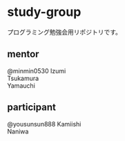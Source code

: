 # study-group
プログラミング勉強会用リポジトリです。
  
  
## mentor
@minmin0530 Izumi  
Tsukamura  
Yamauchi

## participant
@yousunsun888 Kamiishi  
Naniwa
